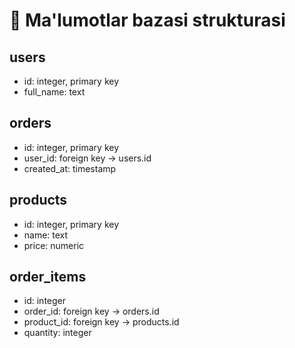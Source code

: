 # 📂 Ma'lumotlar bazasi strukturasi

## users
- id: integer, primary key
- full_name: text

## orders
- id: integer, primary key
- user_id: foreign key → users.id
- created_at: timestamp

## products
- id: integer, primary key
- name: text
- price: numeric

## order_items
- id: integer
- order_id: foreign key → orders.id
- product_id: foreign key → products.id
- quantity: integer
